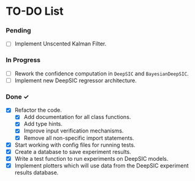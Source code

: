 # TO-DO List

### Pending

- [ ] Implement Unscented Kalman Filter.

### In Progress

- [ ] Rework the confidence computation in `DeepSIC` and `BayesianDeepSIC`.
- [ ] Implement new DeepSIC regressor architecture.

### Done ✓

- [x] Refactor the code.
    - [x] Add documentation for all class functions.
    - [x] Add type hints.
    - [x] Improve input verification mechanisms.
    - [x] Remove all non-specific import statements.
- [x] Start working with config files for running tests.
- [x] Create a database to save experiment results.
- [x] Write a test function to run experiments on DeepSIC models.
- [x] Implement plotters which will use data from the DeepSIC experiment results database.
